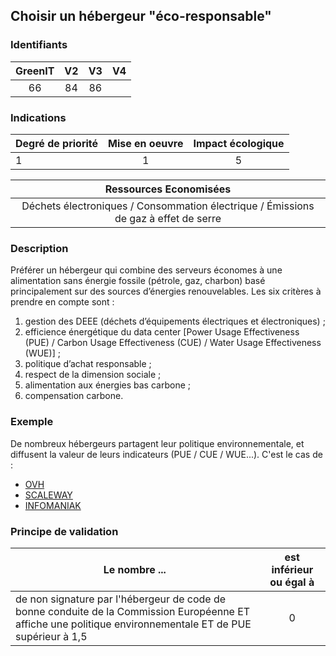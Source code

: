 ## Choisir un hébergeur "éco-responsable"

### Identifiants

| GreenIT |  V2  |  V3  |  V4  |
|:-------:|:----:|:----:|:----:|
|   66   |  84 | 86  |      |

### Indications

| Degré de priorité |      Mise en oeuvre       |  Impact écologique    | 
|-------------------|:-------------------------:|:---------------------:|
|    1              |  1                        |    5                  | 


|Ressources Economisées                                      |
|:----------------------------------------------------------:|
|  Déchets électroniques / Consommation électrique / Émissions de gaz à effet de serre |

### Description

Préférer un hébergeur qui combine des serveurs économes à une alimentation sans énergie fossile (pétrole, gaz, charbon) 
basé principalement sur des sources d’énergies renouvelables.
Les six critères à prendre en compte sont :
1. gestion des DEEE (déchets d’équipements électriques et électroniques) ;
2. efficience énergétique du data center [Power Usage Effectiveness (PUE) / Carbon Usage Effectiveness (CUE) /
   Water Usage Effectiveness (WUE)] ;
3. politique d’achat responsable ;
4. respect de la dimension sociale ;
5. alimentation aux énergies bas carbone ;
6. compensation carbone.

### Exemple

De nombreux hébergeurs partagent leur politique environnementale, et diffusent la valeur de 
leurs indicateurs (PUE / CUE / WUE...). C'est le cas de : 
   - [OVH](https://corporate.ovhcloud.com/fr/sustainability/environment/)
   - [SCALEWAY](https://www.scaleway.com/fr/leadership-environnemental/)
   - [INFOMANIAK](https://www.infomaniak.com/fr/ecologie)

### Principe de validation

| Le nombre ...     | est inférieur ou égal à   |  
|-------------------|:-------------------------:|
| de non signature par l'hébergeur de code de bonne conduite de la Commission Européenne ET affiche une politique environnementale ET de PUE supérieur à 1,5  |  0 |
